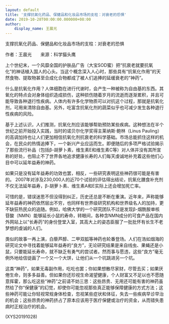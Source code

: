 ```yaml
---
layout: default
title: '支撑抗氧化药品、保健品和化妆品市场的支柱：对衰老的恐惧'
date: 2019-10-28T00:00:00.000000+08:00
author:
    display_name: 王晨光
---
```


支撑抗氧化药品、保健品和化妆品市场的支柱：对衰老的恐惧

作者：王晨光　　来源：科学猫头鹰

上个世纪末，一个风靡全国的护肤品广告（大宝SOD蜜）把“抗衰老就要抗氧化”的神话植入国人的心头。当这个概念深入人心时，那些具有“抗氧化作用”的天然食物、提取物甚至合成化合物都成了被人们追捧的延缓衰老的“神药”。

什么是抗氧化作用？人体细胞在进行代谢时，会产生一种被称为自由基的东西。其氧化的特点会对身体组织造成损伤，这种损伤随着岁月的流逝而逐渐累积，并且可能导致各种退行性疾病。人体内有许多化学物质可以对抗这个过程，那就是抗氧化剂，可用来清除自由基。另外，吃富含抗氧化剂的蔬菜似乎也可减少发生各种退行性疾病的风险。

基于上述认识，人们推测，抗氧化剂应该能够帮助预防某些疾病。这种想法在半个世纪之前开始投入实践，当时的诺贝尔化学奖得主莱纳斯·鲍林（Linus Pauling）的高调加持也让人们更加相信抗氧化剂抗衰老的科学基础。市场总能抓住这样的机会，在民众的热情追捧下，一个新兴产业应运而生。即便随后的多项严格试验揭示了那些流行补品（包括β-胡萝卜素，维生素E和维生素C等）对人体并没有其所宣称的好处，也阻止不了世界各地追求健康长寿的人们每天虔诚地补充着这些他们心目中可以延年益寿的神药。

如果只是没有延年益寿的功效也罢，相反，一些研究表明这些神药很可能是有害的。 2007年对涉及230,000人的近70个试验的评估得出结论，抗氧化膳食补充剂不仅无法延年益寿，β-胡萝卜素、维生素A和E实际上还会增加死亡率。

可惜的是，错误迷思不但没得到纠正，历史还总是不断在重演。近年来，声称能够延年益寿的神药依然层出不穷，也同样有世界级研究机构和世界级名人的加持，更不缺狂热民众的追随。例如，哈佛大学的一个研究团队不过是发现β-烟酰胺单核苷酸（NMN）能够延长小鼠的寿命，转眼间，各种含NMN成分的可食产品在国内外网站上以“长寿药”的身份登堂入室，其高大上的姿态臣服了一批批怀有长生不老梦想的虔诚的人们。

类似的故事一再上演，白藜芦醇、二甲双胍等神药也轮番登场。人们在浩如烟海的研究论文中寻找着能够延年益寿的“良方”，无论研究结果是来自线虫、果蝇还是小鼠，只要能延长寿命，就不缺乏有勇气的尝试者。然而事与愿违，这些“良方”毫无例外地给信徒画了一个又一个大饼，让他们从一个坑跳进另一个坑。

这类“神药”，如果无毒副作用，吃吃也罢；你如果想散尽家财，尽管去买；如果厌倦生命，则多多益善。但如果你还珍视生命渴望健康，个人财富又不足以也不愿随意挥霍，那么吃这些“神药”之前请不妨三思：这些昂贵、无用还可能有害的神药虽然给了你“保健康”的幻觉，却使你可能忽视那些真正能够保障健康的方式方法；这些神药可能让你轻视常规身体检查，忽视某些症状和体征，失去一些疾病早诊早治的机会；这些昂贵的神药挤占了原本应该用于医疗保健或治疗的资金，从而错失患病时正规治疗的机会。

(XYS20191028)

